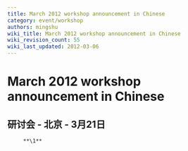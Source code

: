 ```yaml
---
title: March 2012 workshop announcement in Chinese
category: event/workshop
authors: mingshu
wiki_title: March 2012 workshop announcement in Chinese
wiki_revision_count: 55
wiki_last_updated: 2012-03-06
---
```


# March 2012 workshop announcement in Chinese

## 研讨会 - 北京 - 3月21日

         **\1**
